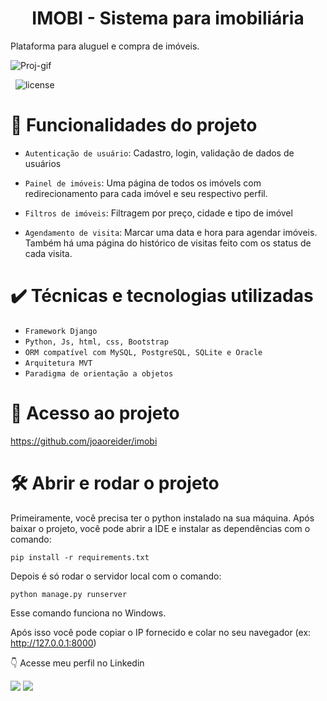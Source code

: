 <h1 align="center"> IMOBI - Sistema para imobiliária </h1>

<p style='text-align: justify;'> 
Plataforma para aluguel e compra de imóveis.
</p>

<img align="center" alt="Proj-gif"  src="https://i.picasion.com/pic92/6a61ae21db3812401d74e370dada7592.gif">

&nbsp;
![license](https://img.shields.io/badge/license-MIT-green)

# :hammer: Funcionalidades do projeto


- `Autenticação de usuário`: Cadastro, login, validação de dados de usuários
&nbsp;

- `Painel de imóveis`: Uma página de todos os imóvels com redirecionamento para cada imóvel e seu respectivo perfil.
&nbsp;

- `Filtros de imóveis`: Filtragem por preço, cidade e tipo de imóvel
&nbsp;

- `Agendamento de visita`: Marcar uma data e hora para agendar imóveis. Também há uma página do histórico de visitas feito
com os status de cada visita.




# ✔️ Técnicas e tecnologias utilizadas

- ``Framework Django``
- ``Python, Js, html, css, Bootstrap``
- ``ORM compatível com MySQL, PostgreSQL, SQLite e Oracle``
- ``Arquitetura MVT``
- ``Paradigma de orientação a objetos``



# 📁 Acesso ao projeto

https://github.com/joaoreider/imobi

# 🛠️ Abrir e rodar o projeto

Primeiramente, você precisa ter o python instalado na sua máquina.
Após baixar o projeto, você pode abrir a IDE e instalar as dependências com o comando: 
```
pip install -r requirements.txt  
```
Depois é só rodar o servidor local com o comando:
```
python manage.py runserver
```
Esse comando funciona no Windows.

Após isso você pode copiar o IP fornecido e colar no seu navegador (ex: http://127.0.0.1:8000)


:point_down: Acesse meu perfil no Linkedin
<div> 
 <a href="https://www.linkedin.com/in/jo%C3%A3o-paulo-2345b3170/" target="_blank"><img src="https://img.shields.io/badge/LinkedIn-0077B5?style=for-the-badge&logo=linkedin&logoColor=white"></a> <a href="https://github.com/joaoreider" target="_blank"><img src="https://img.shields.io/badge/GitHub-100000?style=for-the-badge&logo=github&logoColor=white"></a>

</div>